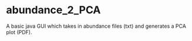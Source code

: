 # abundance_2_PCA
A basic java GUI which takes in abundance files  (txt) and generates a PCA plot (PDF).
